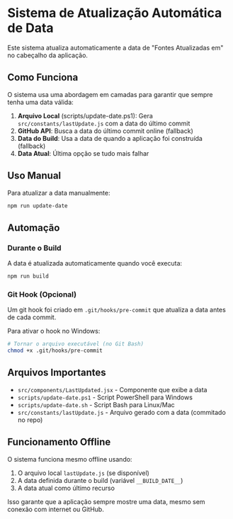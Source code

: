 # Sistema de Atualização Automática de Data

Este sistema atualiza automaticamente a data de "Fontes Atualizadas em" no cabeçalho da aplicação.

## Como Funciona

O sistema usa uma abordagem em camadas para garantir que sempre tenha uma data válida:

1. **Arquivo Local** (scripts/update-date.ps1): Gera `src/constants/lastUpdate.js` com a data do último commit
2. **GitHub API**: Busca a data do último commit online (fallback)
3. **Data do Build**: Usa a data de quando a aplicação foi construída (fallback)
4. **Data Atual**: Última opção se tudo mais falhar

## Uso Manual

Para atualizar a data manualmente:

```bash
npm run update-date
```

## Automação

### Durante o Build
A data é atualizada automaticamente quando você executa:
```bash
npm run build
```

### Git Hook (Opcional)
Um git hook foi criado em `.git/hooks/pre-commit` que atualiza a data antes de cada commit.

Para ativar o hook no Windows:
```bash
# Tornar o arquivo executável (no Git Bash)
chmod +x .git/hooks/pre-commit
```

## Arquivos Importantes

- `src/components/LastUpdated.jsx` - Componente que exibe a data
- `scripts/update-date.ps1` - Script PowerShell para Windows
- `scripts/update-date.sh` - Script Bash para Linux/Mac
- `src/constants/lastUpdate.js` - Arquivo gerado com a data (commitado no repo)

## Funcionamento Offline

O sistema funciona mesmo offline usando:
1. O arquivo local `lastUpdate.js` (se disponível)
2. A data definida durante o build (variável `__BUILD_DATE__`)
3. A data atual como último recurso

Isso garante que a aplicação sempre mostre uma data, mesmo sem conexão com internet ou GitHub.
